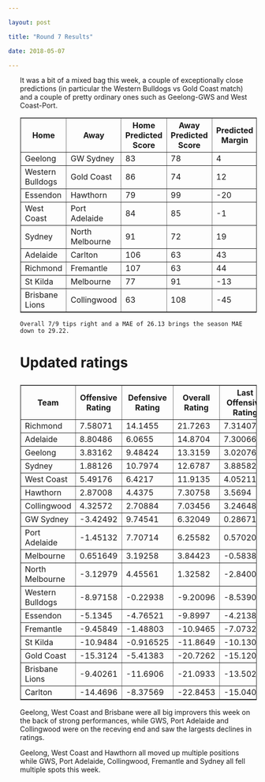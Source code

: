 ```yaml
---

layout: post

title: "Round 7 Results"

date: 2018-05-07

---
```


<ul class="post">

<div class="blurb">



 <p>

It was a bit of a mixed bag this week, a couple of exceptionally close predictions (in particular the Western Bulldogs vs Gold Coast match) and a couple of pretty ordinary ones such as Geelong-GWS and West Coast-Port. 

 </p>

<table border="1" class="dataframe">   <thead>     <tr style="text-align: center;">       <th>Home</th>       <th>Away</th>       <th>Home Predicted Score</th>       <th>Away Predicted Score</th>       <th>Predicted Margin</th>       <th>Home Score</th>       <th>Away Score</th>       <th>Margin</th>       <th>Error</th>     </tr>   </thead>   <tbody>     <tr>       <td>Geelong</td>       <td>GW Sydney</td>       <td>83</td>       <td>78</td>       <td>4</td>       <td>93</td>       <td>32</td>       <td>61</td>       <td>56.53</td>     </tr>     <tr>       <td>Western Bulldogs</td>       <td>Gold Coast</td>       <td>86</td>       <td>74</td>       <td>12</td>       <td>81</td>       <td>72</td>       <td>9</td>       <td>-3.01</td>     </tr>     <tr>       <td>Essendon</td>       <td>Hawthorn</td>       <td>79</td>       <td>99</td>       <td>-20</td>       <td>67</td>       <td>90</td>       <td>-23</td>       <td>-2.77</td>     </tr>     <tr>       <td>West Coast</td>       <td>Port Adelaide</td>       <td>84</td>       <td>85</td>       <td>-1</td>       <td>102</td>       <td>60</td>       <td>42</td>       <td>43.26</td>     </tr>     <tr>       <td>Sydney</td>       <td>North Melbourne</td>       <td>91</td>       <td>72</td>       <td>19</td>       <td>66</td>       <td>68</td>       <td>-2</td>       <td>-21.44</td>     </tr>     <tr>       <td>Adelaide</td>       <td>Carlton</td>       <td>106</td>       <td>63</td>       <td>43</td>       <td>125</td>       <td>70</td>       <td>55</td>       <td>11.66</td>     </tr>     <tr>       <td>Richmond</td>       <td>Fremantle</td>       <td>107</td>       <td>63</td>       <td>44</td>       <td>110</td>       <td>33</td>       <td>77</td>       <td>33.15</td>     </tr>     <tr>       <td>St Kilda</td>       <td>Melbourne</td>       <td>77</td>       <td>91</td>       <td>-13</td>       <td>67</td>       <td>106</td>       <td>-39</td>       <td>-25.66</td>     </tr>     <tr>       <td>Brisbane Lions</td>       <td>Collingwood</td>       <td>63</td>       <td>108</td>       <td>-45</td>       <td>114</td>       <td>121</td>       <td>-7</td>       <td>37.76</td>     </tr>   </tbody> </table>

 <p>

 	Overall 7/9 tips right and a MAE of 26.13 brings the season MAE down to 29.22. 

 </p>



<p>

</p>

<h1>

Updated ratings

</h1>

<table border="1" class="dataframe">   <thead>     <tr style="text-align: center;">       <th>Team</th>       <th>Offensive Rating</th>       <th>Defensive Rating</th>       <th>Overall Rating</th>       <th>Last Offensive Rating</th>       <th>Last Defensive Rating</th>       <th>Last Overall Rating</th>       <th>Overall Change</th>       <th>Change</th>     </tr>   </thead>   <tbody>     <tr>       <td>Richmond</td>       <td>7.58071</td>       <td>14.1455</td>       <td>21.7263</td>       <td>7.31407</td>       <td>11.7603</td>       <td>19.0743</td>       <td>2.651914</td>       <td>0</td>     </tr>     <tr>       <td>Adelaide</td>       <td>8.80486</td>       <td>6.0655</td>       <td>14.8704</td>       <td>7.30066</td>       <td>6.63674</td>       <td>13.9374</td>       <td>0.932967</td>       <td>1</td>     </tr>     <tr>       <td>Geelong</td>       <td>3.83162</td>       <td>9.48424</td>       <td>13.3159</td>       <td>3.02076</td>       <td>5.7726</td>       <td>8.79336</td>       <td>4.522497</td>       <td>4</td>     </tr>     <tr>       <td>Sydney</td>       <td>1.88126</td>       <td>10.7974</td>       <td>12.6787</td>       <td>3.88582</td>       <td>10.5077</td>       <td>14.3935</td>       <td>-1.714819</td>       <td>-2</td>     </tr>     <tr>       <td>West Coast</td>       <td>5.49176</td>       <td>6.4217</td>       <td>11.9135</td>       <td>4.05211</td>       <td>4.40018</td>       <td>8.45228</td>       <td>3.461177</td>       <td>3</td>     </tr>     <tr>       <td>Hawthorn</td>       <td>2.87008</td>       <td>4.4375</td>       <td>7.30758</td>       <td>3.5694</td>       <td>3.51683</td>       <td>7.08623</td>       <td>0.221352</td>       <td>3</td>     </tr>     <tr>       <td>Collingwood</td>       <td>4.32572</td>       <td>2.70884</td>       <td>7.03456</td>       <td>3.24648</td>       <td>6.8089</td>       <td>10.0554</td>       <td>-3.020816</td>       <td>-2</td>     </tr>     <tr>       <td>GW Sydney</td>       <td>-3.42492</td>       <td>9.74541</td>       <td>6.32049</td>       <td>0.286716</td>       <td>10.5563</td>       <td>10.843</td>       <td>-4.522497</td>       <td>-4</td>     </tr>     <tr>       <td>Port Adelaide</td>       <td>-1.45132</td>       <td>7.70714</td>       <td>6.25582</td>       <td>0.570204</td>       <td>9.14679</td>       <td>9.717</td>       <td>-3.461177</td>       <td>-3</td>     </tr>     <tr>       <td>Melbourne</td>       <td>0.651649</td>       <td>3.19258</td>       <td>3.84423</td>       <td>-0.583866</td>       <td>2.37502</td>       <td>1.79115</td>       <td>2.053076</td>       <td>0</td>     </tr>     <tr>       <td>North Melbourne</td>       <td>-3.12979</td>       <td>4.45561</td>       <td>1.32582</td>       <td>-2.84005</td>       <td>2.45105</td>       <td>-0.388996</td>       <td>1.714819</td>       <td>0</td>     </tr>     <tr>       <td>Western Bulldogs</td>       <td>-8.97158</td>       <td>-0.22938</td>       <td>-9.20096</td>       <td>-8.53908</td>       <td>-0.421381</td>       <td>-8.96046</td>       <td>-0.240502</td>       <td>1</td>     </tr>     <tr>       <td>Essendon</td>       <td>-5.1345</td>       <td>-4.76521</td>       <td>-9.8997</td>       <td>-4.21383</td>       <td>-5.46452</td>       <td>-9.67835</td>       <td>-0.221352</td>       <td>1</td>     </tr>     <tr>       <td>Fremantle</td>       <td>-9.45849</td>       <td>-1.48803</td>       <td>-10.9465</td>       <td>-7.07321</td>       <td>-1.22139</td>       <td>-8.2946</td>       <td>-2.651914</td>       <td>-2</td>     </tr>     <tr>       <td>St Kilda</td>       <td>-10.9484</td>       <td>-0.916525</td>       <td>-11.8649</td>       <td>-10.1309</td>       <td>0.318991</td>       <td>-9.81187</td>       <td>-2.053076</td>       <td>0</td>     </tr>     <tr>       <td>Gold Coast</td>       <td>-15.3124</td>       <td>-5.41383</td>       <td>-20.7262</td>       <td>-15.1204</td>       <td>-5.84633</td>       <td>-20.9667</td>       <td>0.240502</td>       <td>0</td>     </tr>     <tr>       <td>Brisbane Lions</td>       <td>-9.40261</td>       <td>-11.6906</td>       <td>-21.0933</td>       <td>-13.5027</td>       <td>-10.6114</td>       <td>-24.1141</td>       <td>3.020816</td>       <td>1</td>     </tr>     <tr>       <td>Carlton</td>       <td>-14.4696</td>       <td>-8.37569</td>       <td>-22.8453</td>       <td>-15.0408</td>       <td>-6.87148</td>       <td>-21.9123</td>       <td>-0.932967</td>       <td>-1</td>     </tr>   </tbody> </table>
<p>

Geelong, West Coast and Brisbane were all big improvers this week on the back of strong performances, while GWS, Port Adelaide and Collingwood were on the receving end and saw the largests declines in ratings.  
</p>
<p>Geelong, West Coast and Hawthorn all moved up multiple positions while GWS, Port Adelaide, Collingwood, Fremantle and Sydney all fell multiple spots this week.</p>

</div><!-- /.blurb -->	

</ul>
